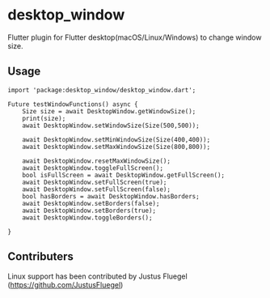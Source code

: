 # desktop_window

Flutter plugin for Flutter desktop(macOS/Linux/Windows) to change window size.


## Usage
```
import 'package:desktop_window/desktop_window.dart';

Future testWindowFunctions() async {
    Size size = await DesktopWindow.getWindowSize();
    print(size);
    await DesktopWindow.setWindowSize(Size(500,500));

    await DesktopWindow.setMinWindowSize(Size(400,400));
    await DesktopWindow.setMaxWindowSize(Size(800,800));

    await DesktopWindow.resetMaxWindowSize();
    await DesktopWindow.toggleFullScreen();
    bool isFullScreen = await DesktopWindow.getFullScreen();
    await DesktopWindow.setFullScreen(true);
    await DesktopWindow.setFullScreen(false);
    bool hasBorders = await DesktopWindow.hasBorders;
    await DesktopWindow.setBorders(false);
    await DesktopWindow.setBorders(true);
    await DesktopWindow.toggleBorders();

}
```


## Contributers

Linux support has been contributed by Justus Fluegel (https://github.com/JustusFluegel)

